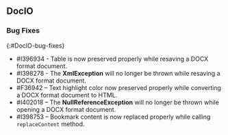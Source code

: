## DocIO

### Bug Fixes
{:#DocIO-bug-fixes}

* \#I396934 - Table is now preserved properly while resaving a DOCX format document.
* \#I398278 - The **XmlException** will no longer be thrown while resaving a DOCX format document.
* \#F36942 – Text highlight color now preserved properly while converting a DOCX format document to HTML.
* \#I402018 – The **NullReferenceException** will no longer be thrown while opening a DOCX format document.
* \#I398753 – Bookmark content is now replaced properly while calling `replaceContent` method.